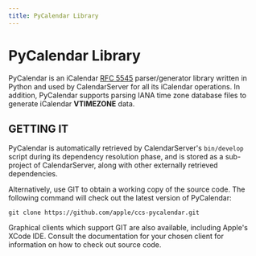 ```yaml
---
title: PyCalendar Library
---
```


PyCalendar Library
==================

PyCalendar is an iCalendar [RFC 5545](http://www.ietf.org/rfc/rfc5545.txt) parser/generator library written in Python and used by CalendarServer for all its iCalendar operations. In addition, PyCalendar supports parsing IANA time zone database files to generate iCalendar **VTIMEZONE** data.

## GETTING IT

PyCalendar is automatically retrieved by CalendarServer's `bin/develop` script during its dependency resolution phase, and is stored as a sub-project of CalendarServer, along with other externally retrieved dependencies.

Alternatively, use GIT to obtain a working copy of the source code. The following command will check out the latest version of PyCalendar:

    git clone https://github.com/apple/ccs-pycalendar.git

Graphical clients which support GIT are also available, including Apple's ​XCode IDE. Consult the documentation for your chosen client for information on how to check out source code.
